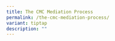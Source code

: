 ```yaml
---
title: The CMC Mediation Process
permalink: /the-cmc-mediation-process/
variant: tiptap
description: ""
---
```

